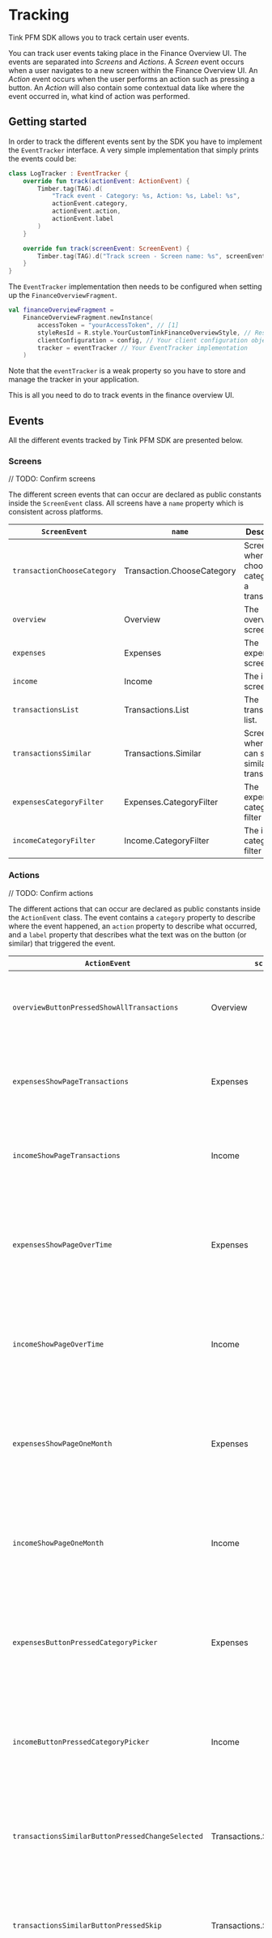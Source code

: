 # Tracking

Tink PFM SDK allows you to track certain user events.

You can track user events taking place in the Finance Overview UI. The events are separated into _Screens_ and _Actions_. A _Screen_ event occurs when a user navigates
to a new screen within the Finance Overview UI. An _Action_ event occurs when the user performs an action such as pressing a button. An _Action_ will also contain 
some contextual data like where the event occurred in, what kind of action was performed.

## Getting started
In order to track the different events sent by the SDK you have to implement the `EventTracker` interface. A very simple implementation that simply prints the events could be:

```kotlin 
class LogTracker : EventTracker {
    override fun track(actionEvent: ActionEvent) {
        Timber.tag(TAG).d(
            "Track event - Category: %s, Action: %s, Label: %s",
            actionEvent.category,
            actionEvent.action,
            actionEvent.label
        )
    }

    override fun track(screenEvent: ScreenEvent) {
        Timber.tag(TAG).d("Track screen - Screen name: %s", screenEvent.name)
    }
}
```

The `EventTracker` implementation then needs to be configured when setting up the `FinanceOverviewFragment`.

```kotlin
val financeOverviewFragment = 
    FinanceOverviewFragment.newInstance(
        accessToken = "yourAccessToken", // [1]
        styleResId = R.style.YourCustomTinkFinanceOverviewStyle, // Resource ID of your style that extends TinkFinanceOverviewStyle
        clientConfiguration = config, // Your client configuration object
        tracker = eventTracker // Your EventTracker implementation
    )
```

Note that the `eventTracker` is a weak property so you have to store and manage the tracker in your application. 

This is all you need to do to track events in the finance overview UI. 


## Events 

All the different events tracked by Tink PFM SDK are presented below. 

### Screens 

// TODO: Confirm screens

The different screen events that can occur are declared as public constants inside the `ScreenEvent` class. All screens have a `name` property which is consistent across platforms. 

| `ScreenEvent` | `name` | Description |
| -----|------|-----|
| `transactionChooseCategory` | Transaction.ChooseCategory | Screen where user chooses category for a transaction. |
| `overview` | Overview | The overview screen. |
| `expenses` | Expenses | The expenses screen. |
| `income` | Income | The income screen. |
| `transactionsList` | Transactions.List | The transaction list. |
| `transactionsSimilar` | Transactions.Similar | Screen where user can select similar transactions. |
| `expensesCategoryFilter` | Expenses.CategoryFilter | The expenses category filter screen. |
| `incomeCategoryFilter` | Income.CategoryFilter | The income category filter screen. |


### Actions

// TODO: Confirm actions

The different actions that can occur are declared as public constants inside the `ActionEvent` class. The event contains a `category` property to describe where the event happened, an `action` property to describe what occurred, and a `label` property that describes what the text was on the button (or similar) that triggered the event. 

| `ActionEvent` | `screen` | `action` | `label` | Description
| -----|------|-----|----|---|
| `overviewButtonPressedShowAllTransactions` | Overview | Button pressed | Show all transacions | Occurs when the user press "All transactions" in the overview screen. | 
| `expensesShowPageTransactions` | Expenses | Show page | Transactions | Occurs when the user press "Show transactions" in the expenses screen. | 
| `incomeShowPageTransactions` | Income | Show page | Transactions | Occurs when the user press "Show transactions" in the income screen. | 
| `expensesShowPageOverTime` | Expenses | Show page | Over time | Occurs when the user selects the "Over time" tab to show expenses over time in the expenses screen. | 
| `incomeShowPageOverTime` | Income | Show page | Over time | Occurs when the user selects the "Over time" tab to show income over time in the income screen. | 
| `expensesShowPageOneMonth` | Expenses | Show page | Monthly | Occurs when the user selects the "Monthly" tab to show expenses for one month in the expenses screen. | 
| `incomeShowPageOneMonth` | Income | Show page | Monthly | Occurs when the user selects the "Monthly" tab to show income for one month in the income screen.  | 
| `expensesButtonPressedCategoryPicker` | Expenses | Button pressed | All categories | Occurs when the press the button to filter for specific categories in the expenses over time screen. | 
| `incomeButtonPressedCategoryPicker` | Income | Button pressed | All categories | Occurs when the press the button to filter for specific categories in the income over time screen. | 
| `transactionsSimilarButtonPressedChangeSelected` | Transactions.Similar | Button pressed | Change Selected | Occurs when the user pressed the button to categorize similar transactions that the user selected. | 
| `transactionsSimilarButtonPressedSkip` | Transactions.Similar | Button pressed | Skip | Occurs when the user pressed the button to skip categorizing similar transactions. | 
| `expensesButtonPressedCategoryPickerSelect` | Expenses.CategoryFilter | Button pressed | Select | Occurs when the user pressed the button to select which category to filter the expenses over time screen by. | 
| `incomeButtonPressedCategoryPickerSelect` | Income.CategoryFilter | Button pressed | Select | Occurs when the user pressed the button to select which category to filter the income over time screen by. | 
| `expensesButtonPressedCategoryPickerCancel` | Expenses.CategoryFilter | Button pressed | Close | Occurs when the user pressed the button to cancel selecting category to filter the expenses over time screen by. | 
| `incomeButtonPressedCategoryPickerCancel` | Income.CategoryFilter | Button pressed | Close | Occurs when the user pressed the button to cancel selecting category to filter the income over time screen by. | 
| `transactionChooseCategoryButtonPressedCancel` | Transaction.ChooseCategory | Button pressed | Cancel | Occurs when the user pressed the button to cancel selecting category for a transaction. | 
